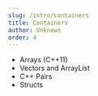 ```yaml
---
slug: /intro/containers
title: Containers
author: Unknown
order: 4
---
```



   - Arrays (C++11)
   - Vectors and ArrayList
   - C++ Pairs
   - Structs